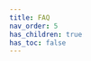 ```yaml
---
title: FAQ
nav_order: 5
has_children: true
has_toc: false
---
```


<script> window.location.href = "/wtnc/faq/install"; </script>
